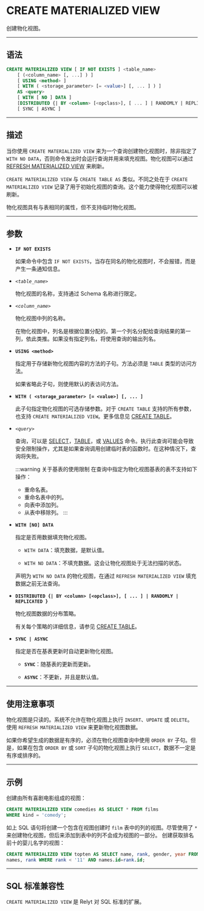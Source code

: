 CREATE MATERIALIZED VIEW
=====

创建物化视图。



---


语法
--------

```sql
CREATE MATERIALIZED VIEW [ IF NOT EXISTS ] <table_name>
    [ (<column_name> [, ...] ) ]
    [ USING <method> ]
    [ WITH ( <storage_parameter> [= <value>] [, ... ] ) ]
    AS <query>
    [ WITH [ NO ] DATA ]
    [DISTRIBUTED {| BY <column> [<opclass>], [ ... ] | RANDOMLY | REPLICATED }]
    [ SYNC | ASYNC ]
```

---

描述
--------

当你使用 `CREATE MATERIALIZED VIEW` 来为一个查询创建物化视图时，除非指定了 `WITH NO DATA`，否则命令发出时会运行查询并用来填充视图。物化视图可以通过 [REFRESH MATERIALIZED VIEW](refresh-materialized-view.md) 来刷新。

`CREATE MATERIALIZED VIEW` 与 `CREATE TABLE AS` 类似。不同之处在于 `CREATE MATERIALIZED VIEW` 记录了用于初始化视图的查询。这个能力使得物化视图可以被刷新。

物化视图具有与表相同的属性，但不支持临时物化视图。


---

参数
----------

- **`IF NOT EXISTS`**

  如果命令中包含 `IF NOT EXISTS`，当存在同名的物化视图时，不会报错，而是产生一条通知信息。

- *`<table_name>`*
  
  物化视图的名称，支持通过 Schema 名称进行限定。


- *`<column_name>`*

  物化视图中列的名称。
  
  在物化视图中，列名是根据位置分配的。第一个列名分配给查询结果的第一列，依此类推。如果没有指定列名，将使用查询的输出列名。

- **`USING <method>`**

  指定用于存储新物化视图内容的方法的子句。方法必须是 `TABLE` 类型的访问方法。
  
  如果省略此子句，则使用默认的表访问方法。

- **`WITH ( <storage_parameter> [= <value>] [, ... ]`**

    此子句指定物化视图的可选存储参数。对于 `CREATE TABLE` 支持的所有参数，也支持 `CREATE MATERIALIZED VIEW`。更多信息见 [CREATE TABLE](create-table.md)。

- *`<query>`*

    查询，可以是 [SELECT](select.md)，[TABLE](select.md#table-命令)，或 [VALUES](values.md) 命令。执行此查询可能会导致安全限制操作，尤其是如果查询调用创建临时表的函数时。在这种情况下，查询将失败。

    :::warning 关于基表的使用限制
    在查询中指定为物化视图基表的表不支持如下操作：
    - 重命名表。
    - 重命名表中的列。
    - 向表中添加列。
    - 从表中移除列。
    :::


- **`WITH [NO] DATA`**

    指定是否用数据填充物化视图。
    
    - `WITH DATA`：填充数据，是默认值。

    - `WITH NO DATA`：不填充数据。这会让物化视图处于无法扫描的状态。

    声明为 `WITH NO DATA` 的物化视图，在通过 `REFRESH MATERIALIZED VIEW` 填充数据之前无法查询。

- **`DISTRIBUTED {| BY <column> [<opclass>], [ ... ] | RANDOMLY | REPLICATED }`**

    物化视图数据的分布策略。

    有关每个策略的详细信息，请参见 [CREATE TABLE](create-table.md)。

- **`SYNC | ASYNC`**

  指定是否在基表更新时自动更新物化视图。

  - **`SYNC`**：随基表的更新而更新。

  - **`ASYNC`**：不更新，并且是默认值。


---


使用注意事项
-------------

物化视图是只读的。系统不允许在物化视图上执行 `INSERT`、`UPDATE` 或 `DELETE`。使用 `REFRESH MATERIALIZED VIEW` 来更新物化视图数据。

如果你希望生成的数据是有序的，必须在物化视图查询中使用 `ORDER BY` 子句。但是，如果在包含 `ORDER BY` 或 `SORT` 子句的物化视图上执行 `SELECT`，数据不一定是有序或排序的。


---


示例
-------------

创建由所有喜剧电影组成的视图：

```sql
CREATE MATERIALIZED VIEW comedies AS SELECT * FROM films 
WHERE kind = 'comedy';
```

如上 SQL 语句将创建一个包含在视图创建时 `film` 表中的列的视图。尽管使用了 `*` 来创建物化视图，但后来添加到表中的列不会成为视图的一部分。
创建获取排名前十的婴儿名字的视图：

```sql
CREATE MATERIALIZED VIEW topten AS SELECT name, rank, gender, year FROM 
names, rank WHERE rank < '11' AND names.id=rank.id;
```

---

SQL 标准兼容性
-------------

`CREATE MATERIALIZED VIEW` 是 Relyt 对 SQL 标准的扩展。